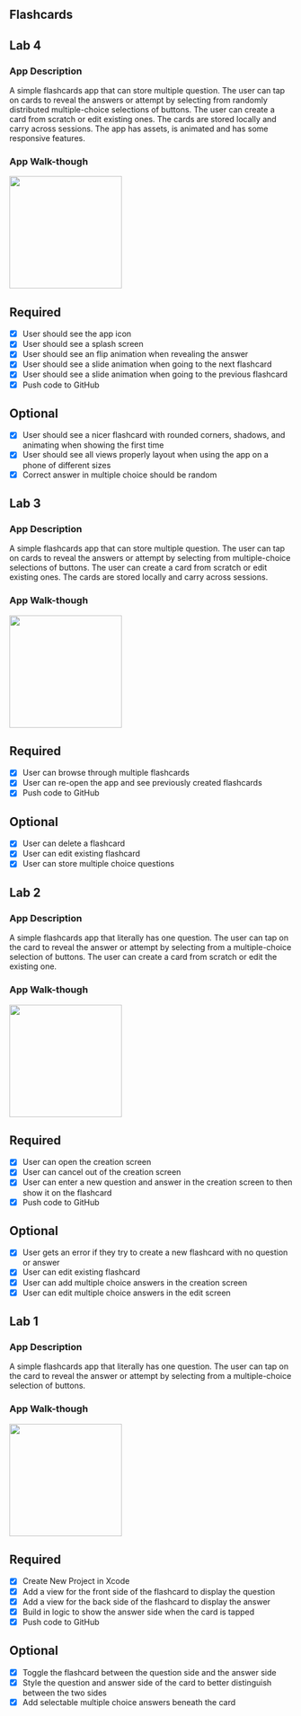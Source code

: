 ## Flashcards

## Lab 4

### App Description
A simple flashcards app that can store multiple question. The user can tap on cards to reveal the answers or attempt by selecting from randomly distributed multiple-choice selections of buttons. The user can create a card from scratch or edit existing ones. The cards are stored locally and carry across sessions. The app has assets, is animated and has some responsive features.

### App Walk-though

<img src="https://i.imgur.com/bClBqii.gifv" width=200><br>

## Required
- [x] User should see the app icon 
- [x] User should see a splash screen
- [x] User should see an flip animation when revealing the answer
- [x] User should see a slide animation when going to the next flashcard
- [x] User should see a slide animation when going to the previous flashcard
- [x] Push code to GitHub
## Optional
- [x] User should see a nicer flashcard with rounded corners, shadows, and animating when showing the first time
- [x] User should see all views properly layout when using the app on a phone of different sizes
- [x] Correct answer in multiple choice should be random

## Lab 3

### App Description
A simple flashcards app that can store multiple question. The user can tap on cards to reveal the answers or attempt by selecting from multiple-choice selections of buttons. The user can create a card from scratch or edit existing ones. The cards are stored locally and carry across sessions.

### App Walk-though

<img src="https://s5.gifyu.com/images/codepath-lab3.gif" width=200><br>

## Required
- [x] User can browse through multiple flashcards
- [x] User can re-open the app and see previously created flashcards
- [x] Push code to GitHub
## Optional
- [x] User can delete a flashcard
- [x] User can edit existing flashcard
- [x] User can store multiple choice questions

## Lab 2

### App Description
A simple flashcards app that literally has one question. The user can tap on the card to reveal the answer or attempt by selecting from a multiple-choice selection of buttons. The user can create a card from scratch or edit the existing one.

### App Walk-though

<img src="https://i.imgur.com/6vm4ugP.gif" width=200><br>

## Required
- [x] User can open the creation screen
- [x] User can cancel out of the creation screen
- [x] User can enter a new question and answer in the creation screen to then show it on the flashcard
- [x] Push code to GitHub
## Optional
- [x] User gets an error if they try to create a new flashcard with no question or answer
- [x] User can edit existing flashcard
- [x] User can add multiple choice answers in the creation screen
- [x] User can edit multiple choice answers in the edit screen

## Lab 1

### App Description
A simple flashcards app that literally has one question. The user can tap on the card to reveal the answer or attempt by selecting from a multiple-choice selection of buttons.

### App Walk-though

<img src="https://i.imgur.com/LjXZRwX.gif" width=200><br>

## Required
- [x] Create New Project in Xcode
- [x] Add a view for the front side of the flashcard to display the question
- [x] Add a view for the back side of the flashcard to display the answer
- [x] Build in logic to show the answer side when the card is tapped
- [x] Push code to GitHub
## Optional
- [x] Toggle the flashcard between the question side and the answer side
- [x] Style the question and answer side of the card to better distinguish between the two sides
- [x] Add selectable multiple choice answers beneath the card
